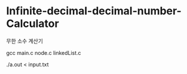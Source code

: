 # Infinite-decimal-decimal-number-Calculator
무한 소수 계산기


gcc main.c node.c linkedList.c

./a.out < input.txt